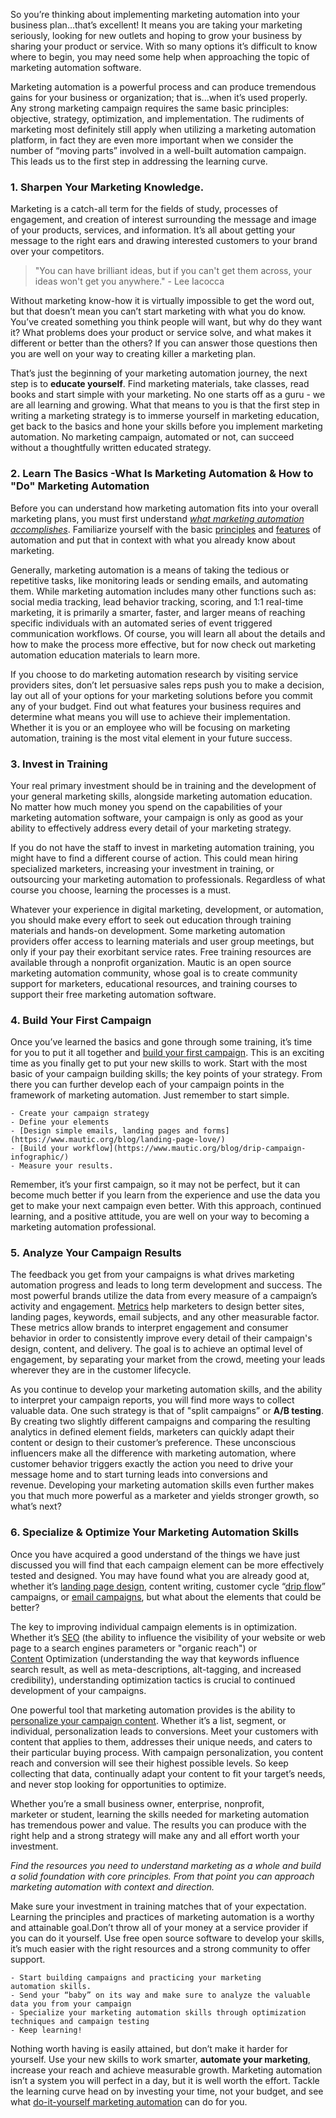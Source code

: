 So you’re thinking about implementing marketing automation into your business plan…that’s excellent! It means you are taking your marketing seriously, looking for new outlets and hoping to grow your business by sharing your product or service. With so many options it’s difficult to know where to begin, you may need some help when approaching the topic of marketing automation software.

Marketing automation is a powerful process and can produce tremendous gains for your business or organization; that is...when it’s used properly. Any strong marketing campaign requires the same basic principles: objective, strategy, optimization, and implementation. The rudiments of marketing most definitely still apply when utilizing a marketing automation platform, in fact they are even more important when we consider the number of “moving parts” involved in a well-built automation campaign. This leads us to the first step in addressing the learning curve.

### 1. Sharpen Your Marketing Knowledge.

Marketing is a catch-all term for the fields of study, processes of engagement, and creation of interest surrounding the message and image of your products, services, and information. It’s all about getting your message to the right ears and drawing interested customers to your brand over your competitors.

> "You can have brilliant ideas, but if you can't get them across, your ideas won't get you anywhere." - Lee Iacocca

Without marketing know-how it is virtually impossible to get the word out, but that doesn’t mean you can’t start marketing with what you do know. You’ve created something you think people will want, but why do they want it? What problems does your product or service solve, and what makes it different or better than the others? If you can answer those questions then you are well on your way to creating killer a marketing plan.

That’s just the beginning of your marketing automation journey, the next step is to **educate yourself**. Find marketing materials, take classes, read books and start simple with your marketing. No one starts off as a guru - we are all learning and growing. What that means to you is that the first step in writing a marketing strategy is to immerse yourself in marketing education, get back to the basics and hone your skills before you implement marketing automation. No marketing campaign, automated or not, can succeed without a thoughtfully written educated strategy.

### 2. Learn The Basics -What Is Marketing Automation & How to "Do" Marketing Automation

Before you can understand how marketing automation fits into your overall marketing plans, you must first understand *[what marketing automation accomplishes](https://www.mautic.org/blog/marketing-automation-is-not-scary/)*. Familiarize yourself with the basic <span style="text-decoration: underline;">principles</span> and <span style="text-decoration: underline;">features</span> of automation and put that in context with what you already know about marketing.

Generally, marketing automation is a means of taking the tedious or repetitive tasks, like monitoring leads or sending emails, and automating them. While marketing automation includes many other functions such as: social media tracking, lead behavior tracking, scoring, and 1:1 real-time marketing, it is primarily a smarter, faster, and larger means of reaching specific individuals with an automated series of event triggered communication workflows. Of course, you will learn all about the details and how to make the process more effective, but for now check out marketing automation education materials to learn more.

If you choose to do marketing automation research by visiting service providers sites, don’t let persuasive sales reps push you to make a decision, lay out all of your options for your marketing solutions before you commit any of your budget. Find out what features your business requires and determine what means you will use to achieve their implementation. Whether it is you or an employee who will be focusing on marketing automation, training is the most vital element in your future success.

### 3. Invest in Training

Your real primary investment should be in training and the development of your general marketing skills, alongside marketing automation education. No matter how much money you spend on the capabilities of your marketing automation software, your campaign is only as good as your ability to effectively address every detail of your marketing strategy.

If you do not have the staff to invest in marketing automation training, you might have to find a different course of action. This could mean hiring specialized marketers, increasing your investment in training, or outsourcing your marketing automation to professionals. Regardless of what course you choose, learning the processes is a must.

Whatever your experience in digital marketing, development, or automation, you should make every effort to seek out education through training materials and hands-on development. Some marketing automation providers offer access to learning materials and user group meetings, but only if your pay their exorbitant service rates. Free training resources are available through a nonprofit organization. Mautic is an open source marketing automation community, whose goal is to create community support for marketers, educational resources, and training courses to support their free marketing automation software.

### 4. Build Your First Campaign

Once you’ve learned the basics and gone through some training, it’s time for you to put it all together and [build your first campaign](https://www.mautic.org/blog/campaign-building/). This is an exciting time as you finally get to put your new skills to work. Start with the most basic of your campaign building skills; the key points of your strategy. From there you can further develop each of your campaign points in the framework of marketing automation. Just remember to start simple.


	- Create your campaign strategy
	- Define your elements
	- [Design simple emails, landing pages and forms](https://www.mautic.org/blog/landing-page-love/)
	- [Build your workflow](https://www.mautic.org/blog/drip-campaign-infographic/)
	- Measure your results.


Remember, it’s your first campaign, so it may not be perfect, but it can become much better if you learn from the experience and use the data you get to make your next campaign even better. With this approach, continued learning, and a positive attitude, you are well on your way to becoming a marketing automation professional.

### 5. Analyze Your Campaign Results

The feedback you get from your campaigns is what drives marketing automation progress and leads to long term development and success. The most powerful brands utilize the data from every measure of a campaign’s activity and engagement. <span style="text-decoration: underline;">Metrics</span> help marketers to design better sites, landing pages, keywords, email subjects, and any other measurable factor. These metrics allow brands to interpret engagement and consumer behavior in order to consistently improve every detail of their campaign's design, content, and delivery. The goal is to achieve an optimal level of engagement, by separating your market from the crowd, meeting your leads wherever they are in the customer lifecycle.

As you continue to develop your marketing automation skills, and the ability to interpret your campaign reports, you will find more ways to collect valuable data. One such strategy is that of "split campaigns” or **A/B testing**. By creating two slightly different campaigns and comparing the resulting analytics in defined element fields, marketers can quickly adapt their content or design to their customer’s preference. These unconscious influencers make all the difference with marketing automation, where customer behavior triggers exactly the action you need to drive your message home and to start turning leads into conversions and revenue. Developing your marketing automation skills even further makes you that much more powerful as a marketer and yields stronger growth, so what’s next?

### 6. Specialize & Optimize Your Marketing Automation Skills

Once you have acquired a good understand of the things we have just discussed you will find that each campaign element can be more effectively tested and designed. You may have found what you are already good at, whether it’s [landing page design](https://www.mautic.org/marketing-automation-software/landing-page/), content writing, customer cycle “[drip flow](https://www.mautic.org/marketing-automation-software/drip-marketing-campaign/)” campaigns, or [email campaigns](https://www.mautic.org/blog/email-marketing-level-one/), but what about the elements that could be better?

The key to improving individual campaign elements is in optimization. Whether it’s [SEO](https://blog.kissmetrics.com/keyword-research-part-1/) (the ability to influence the visibility of your website or web page to a search engines parameters or "organic reach") or [Content](http://searchengineland.com/guide/seo/content-search-engine-ranking) Optimization (understanding the way that keywords influence search result, as well as meta-descriptions, alt-tagging, and increased credibility), understanding optimization tactics is crucial to continued development of your campaigns.

One powerful tool that marketing automation provides is the ability to [personalize your campaign content](https://www.mautic.org/blog/the-power-of-personal-emails/). Whether it’s a list, segment, or individual, personalization leads to conversions. Meet your customers with content that applies to them, addresses their unique needs, and caters to their particular buying process. With campaign personalization, you content reach and conversion will see their highest possible levels. So keep collecting that data, continually adapt your content to fit your target’s needs, and never stop looking for opportunities to optimize.

Whether you’re a small business owner, enterprise, nonprofit, marketer or student, learning the skills needed for marketing automation has tremendous power and value. The results you can produce with the right help and a strong strategy will make any and all effort worth your investment.

*Find the resources you need to understand marketing as a whole and build a solid foundation with core principles. From that point you can approach marketing automation with context and direction.*

Make sure your investment in training matches that of your expectation. Learning the principles and practices of marketing automation is a worthy and attainable goal.Don’t throw all of your money at a service provider if you can do it yourself. Use free open source software to develop your skills, it’s much easier with the right resources and a strong community to offer support.


	- Start building campaigns and practicing your marketing automation skills.
	- Send your “baby” on its way and make sure to analyze the valuable data you from your campaign
	- Specialize your marketing automation skills through optimization techniques and campaign testing
	- Keep learning!


Nothing worth having is easily attained, but don’t make it harder for yourself. Use your new skills to work smarter, **automate your marketing**, increase your reach and achieve measurable growth. Marketing automation isn’t a system you will perfect in a day, but it is well worth the effort. Tackle the learning curve head on by investing your time, not your budget, and see what [do-it-yourself marketing automation](https://www.mautic.org) can do for you.